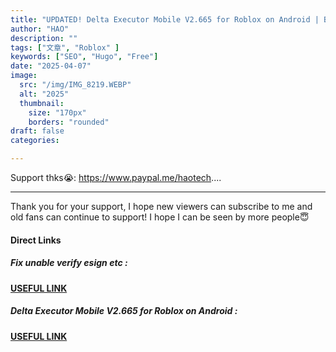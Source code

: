 ```yaml
---
title: "UPDATED! Delta Executor Mobile V2.665 for Roblox on Android | Best Roblox Executor for Android FREE"
author: "HAO"
description: ""
tags: ["文章", "Roblox" ]
keywords: ["SEO", "Hugo", "Free"]
date: "2025-04-07"
image:
  src: "/img/IMG_8219.WEBP"
  alt: "2025"
  thumbnail:
    size: "170px"
    borders: "rounded"
draft: false
categories:

---
```


Support thks😭: https://www.paypal.me/haotech....
<!--more-->

---

Thank you for your support, I hope new viewers can subscribe to me and old fans can continue to support!
I hope I can be seen by more people😇

#### **Direct Links**

##### **<font style="background:  "> Fix unable verify esign etc :</font>** 
**[ USEFUL LINK ](https://jiun8631.vercel.app/post/fixverify-250318/)**

##### **<font style="background: "> Delta Executor Mobile V2.665 for Roblox on Android :</font>** 
**[ USEFUL LINK ](https://www.mediafire.com/file_premium/mie033f76povc7j/Delta-665.684-01.apk/file)**